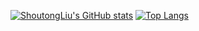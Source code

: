 [![ShoutongLiu's GitHub stats](https://github-readme-stats.vercel.app/api?username=ShoutongLiu)](https://github.com/ShoutongLiu/github-readme-stats)
[![Top Langs](https://github-readme-stats.vercel.app/api/top-langs/?username=ShoutongLiu)](https://github.com/ShoutongLiu/github-readme-stats)

<!-- 编程语言统计 -->
<!-- [![Top Langs](https://github-readme-stats.vercel.app/api/top-langs/?username=ShoutongLiu&hide=html,css)](https://github.com/ShoutongLiu) -->


